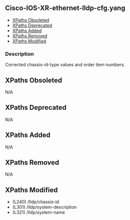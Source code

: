 ## Cisco-IOS-XR-ethernet-lldp-cfg.yang

- [XPaths Obsoleted](#xpaths-obsoleted)
- [XPaths Deprecated](#xpaths-deprecated)
- [XPaths Added](#xpaths-added)
- [XPaths Removed](#xpaths-removed)
- [XPaths Modified](#xpaths-modified)

### Description

Corrected chassis-id-type values and order item numbers.

## XPaths Obsoleted

N/A

## XPaths Deprecated

N/A

## XPaths Added

N/A

## XPaths Removed

N/A

## XPaths Modified

- (L240)	/lldp/chassis-id
- (L301)	/lldp/system-description
- (L321)	/lldp/system-name

